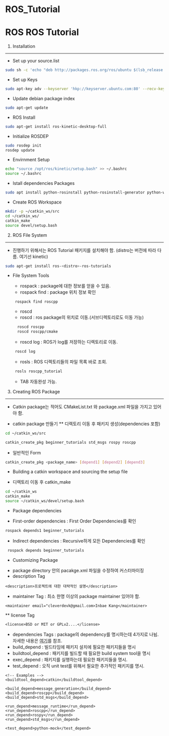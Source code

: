 # ROS_Tutorial
ROS
ROS Tutorial
============

1. Installation
---------------

+ Set up your source.list
```bash
sudo sh -c 'echo "deb http://packages.ros.org/ros/ubuntu $(lsb_release -sc) main" > /etc/apt/sources.list.d/ros-latest.list'
```
+ Set up Keys
```bash
sudo apt-key adv --keyserver 'hkp://keyserver.ubuntu.com:80' --recv-key C1CF6E31E6BADE8868B172B4F42ED6FBAB17C654
```
+ Update debian package index
```bash
sudo apt-get update
```
+ ROS Install
```bash
sudo apt-get install ros-kinetic-desktop-full
```
+ Initialize ROSDEP
```bash
sudo rosdep init
rosdep update
```
+ Envirnment Setup
```bash
echo "source /opt/ros/kinetic/setup.bash" >> ~/.bashrc
source ~/.bashrc
```
+ Istall dependencies Packages
```bash
sudo apt install python-rosinstall python-rosinstall-generator python-wstool build-essential
```
+ Create ROS Workspace
```bash
mkdir -p ~/catkin_ws/src
cd ~/catkin_ws/
catkin_make
source devel/setup.bash
```
2. ROS File System
-------------------

+ 진행하기 위해서는 ROS Tutorial 패키지를 설치해야 함. (distro는 버전에 따라 다름. 여기선 kinetic)
```bash
sudo apt-get install ros-<distro>-ros-tutorials
```
+ File System Tools
  * rospack : package에 대한 정보를 얻을 수 있음.
   * rospack find : package 위치 정보 확인
    ```bash
     rospack find roscpp
     ```
  * roscd
   * roscd : ros package의 위치로 이동.(서브디렉토리로도 이동 가능)
   ```bash
     roscd roscpp
     roscd roscpp/cmake
     ```
    * roscd log : ROS가 log를 저장하는 디렉토리로 이동.
    ```bash
     roscd log
     ```
   * rosls : ROS 디렉토리들의 파일 목록 바로 조회.
   ```bash
    rosls roscpp_tutorial
    ```
    
    * TAB 자동완성 가능.

3. Creating ROS Package
-----------------------

+ Catkin package는 적어도 CMakeList.txt 와 package.xml 파일을 가지고 있어야 함.

+ catkin package 만들기
 ** 디렉토리 이동 후 패키지 생성(dependencies 포함)
 ```bash
 cd ~/catkin_ws/src
 
 catkin_create_pkg beginner_tutorials std_msgs rospy roscpp
 ```
  - 일반적인 Form
  ```bash
  catkin_create_pkg <package_name> [depend1] [depend2] [depend3]
  ```
+ Building a catkin workspace and sourcing the setup file
 * 디렉토리 이동 후 catkin_make
 ```bash
 cd ~/catkin_ws
 catkin_make
 source ~/catkin_ws/devel/setup.bash
 ```
 + Package dependencies
  * First-order dependencies : First Order Dependencies를 확인
   ```bash
   rospack depends1 beginner_tutorials
   ```
  * Indirect dependencies : Recursive하게 모든 Dependencies를 확인
  ```bash
   rospack depends beginner_tutorials
   ```
+ Customizing Package
 * package directory 안의 pacakge.xml 파일을 수정하여 커스터마이징
  * description Tag
  ```
  <description>프로젝트에 대한 대략적인 설명</description>
  ```
  * maintainer Tag : 최소 한명 이상의 package maintainer 있어야 함.
  ```
  <maintainer email="cleverdevk@gmail.com>Inbae Kang</maintainer>
  ```
  ** license Tag
  ```
  <license>BSD or MIT or GPLv2....</license>
  ```
  * dependencies Tags : package의 dependency를 명시하는데 4가지로 나뉨. 자세한 내용은 [여기](http://wiki.ros.org/catkin/package.xml#Build.2C_Run.2C_and_Test_Dependencies)를 참조.
   * build_depend : 빌드타임에 패키지 설치에 필요한 패키지들을 명시
   * buildtool_depend : 패키지를 빌드할 때 필요한 build system tool을 명시
   * exec_depend : 패키지를 실행하는데 필요한 패키지들을 명시.
   * test_depend : 오직 unit test를 위해서 필요한 추가적인 패키지를 명시.
  ```
  <!-- Examples -->
  <buildtool_depend>catkin</buildtool_depend>

  <build_depend>message_generation</build_depend>
  <build_depend>roscpp</build_depend>
  <build_depend>std_msgs</build_depend>

  <run_depend>message_runtime</run_depend>
  <run_depend>roscpp</run_depend>
  <run_depend>rospy</run_depend>
  <run_depend>std_msgs</run_depend>

  <test_depend>python-mock</test_depend>
  ```
  
  
  
 
 
